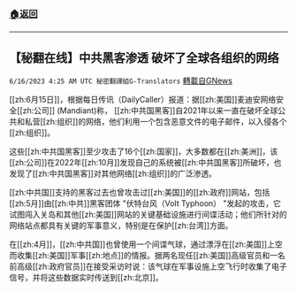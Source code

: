 ###  [:house:返回](README.md)
---


## 【秘翻在线】中共黑客渗透 破坏了全球各组织的网络
`6/16/2023 4:25 AM UTC 秘密翻譯組G-Translators` [轉載自GNews](https://gnews.org/articles/1387803)

         

[[zh:6月15日]]，根据每日传讯（DailyCaller）报道：据[[zh:美国]]麦迪安网络安全[[zh:公司]] (Mandiant)称， [[zh:中共国黑客]]自2021年以来一直在破坏全球公共和私营[[zh:组织]]的网络，他们利用一个包含恶意文件的电子邮件，以入侵各个[[zh:组织]]。

这些[[zh:中共国黑客]]至少攻击了16个[[zh:国家]]，大多数都在[[zh:美洲]]，该[[zh:公司]]在2022年[[zh:10月]]发现自己的系统被[[zh:中共国黑客]]所破坏，也发现了[[zh:中共国黑客]]对其他网络[[zh:组织]]的广泛渗透。

[[zh:中共国]]支持的黑客过去也曾攻击过[[zh:美国]]的[[zh:政府]]网站，包括[[zh:5月]]由[[zh:中共]]黑客团体 "伏特台风（Volt Typhoon） "发起的攻击，它试图闯入关岛和其他[[zh:美国]]网站的关键基础设施进行间谍活动；他们所针对的网络站点都具有关键的军事意义，特别是在保护[[zh:台湾]]方面。

在[[zh:4月]]，[[zh:中共国]]也曾使用一个间谍气球，通过漂浮在[[zh:美国]]上空而收集[[zh:美国]]军事[[zh:地点]]的情报。据两名现任[[zh:美国]]高级官员和一名前高级[[zh:政府官员]]在接受采访时说：该气球在军事设施上空飞行时收集了电子信号，并将这些数据实时传送到[[zh:北京]]。
